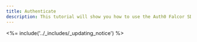 ```yaml
---
title: Authenticate
description: This tutorial will show you how to use the Auth0 Falcor SDK to add authentication and authorization to your API.
---
```


<%= include('../_includes/_updating_notice') %>
